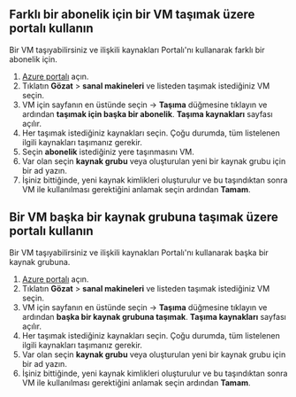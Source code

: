 

## <a name="use-the-portal-to-move-a-vm-to-a-different-subscription"></a>Farklı bir abonelik için bir VM taşımak üzere portalı kullanın
Bir VM taşıyabilirsiniz ve ilişkili kaynakları Portalı'nı kullanarak farklı bir abonelik için.

1. [Azure portalı](https://portal.azure.com) açın.
2. Tıklatın **Gözat** > **sanal makineleri** ve listeden taşımak istediğiniz VM seçin.
3. VM için sayfanın en üstünde seçin &#8594; **Taşıma** düğmesine tıklayın ve ardından **taşımak için başka bir abonelik**. **Taşıma kaynakları** sayfası açılır.
4. Her taşımak istediğiniz kaynakları seçin. Çoğu durumda, tüm listelenen ilgili kaynakları taşımanız gerekir.
5. Seçin **abonelik** istediğiniz yere taşınmasını VM.
6. Var olan seçin **kaynak grubu** veya oluşturulan yeni bir kaynak grubu için bir ad yazın.
7. İşiniz bittiğinde, yeni kaynak kimlikleri oluşturulur ve bu taşındıktan sonra VM ile kullanılması gerektiğini anlamak seçin ardından **Tamam**.

## <a name="use-the-portal-to-move-a-vm-to-another-resource-group"></a>Bir VM başka bir kaynak grubuna taşımak üzere portalı kullanın
Bir VM taşıyabilirsiniz ve ilişkili kaynakları Portalı'nı kullanarak başka bir kaynak grubuna.

1. [Azure portalı](https://portal.azure.com) açın.
2. Tıklatın **Gözat** > **sanal makineleri** ve listeden taşımak istediğiniz VM seçin.
3. VM için sayfanın en üstünde seçin &#8594; **Taşıma** düğmesine tıklayın ve ardından **başka bir kaynak grubuna taşımak**. **Taşıma kaynakları** sayfası açılır.
4. Her taşımak istediğiniz kaynakları seçin. Çoğu durumda, tüm listelenen ilgili kaynakları taşımanız gerekir.
5. Var olan seçin **kaynak grubu** veya oluşturulan yeni bir kaynak grubu için bir ad yazın.
6. İşiniz bittiğinde, yeni kaynak kimlikleri oluşturulur ve bu taşındıktan sonra VM ile kullanılması gerektiğini anlamak seçin ardından **Tamam**.

